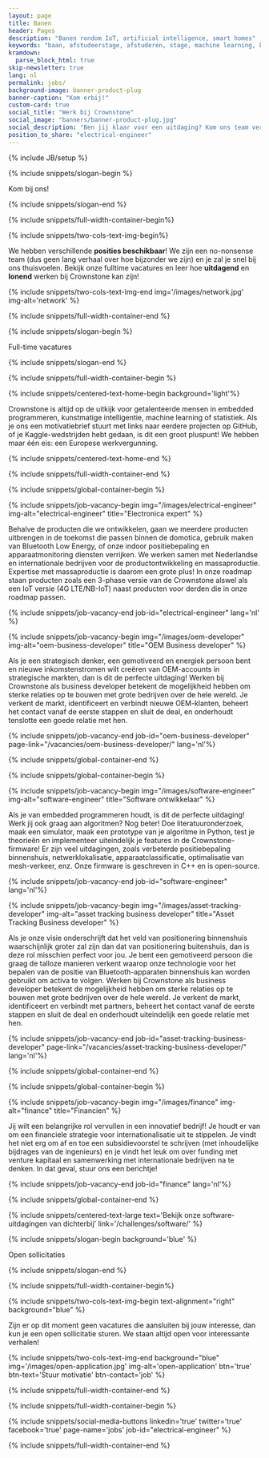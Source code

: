 ```yaml
---
layout: page
title: Banen
header: Pages
description: "Banen rondom IoT, artificial intelligence, smart homes"
keywords: "baan, afstudeerstage, afstuderen, stage, machine learning, kunstmatige intelligentie, artificial intelligence, internet of things, domotica, smart homes, afstudeeronderzoek, stagiair, master, afstudeeropdracht, bedrijf"
kramdown: 
  parse_block_html: true
skip-newsletter: true
lang: nl
permalink: jobs/
background-image: banner-product-plug
banner-caption: "Kom erbij!"
custom-card: true
social_title: "Werk bij Crownstone"
social_image: "banners/banner-product-plug.jpg"
social_description: "Ben jij klaar voor een uitdaging? Kom ons team versterken als Electrical Engineer! We verwelkomen je graag in ons team!"
position_to_share: "electrical-engineer" 
---
```

{% include JB/setup %}


{% include snippets/slogan-begin %}

Kom bij ons!

{% include snippets/slogan-end %}


{% include snippets/full-width-container-begin%}

{% include snippets/two-cols-text-img-begin%}

We hebben verschillende **posities beschikbaar**! We zijn een no-nonsense team (dus geen lang verhaal over hoe bijzonder we zijn) en je zal je snel bij ons thuisvoelen. 
Bekijk onze fulltime vacatures en leer hoe **uitdagend** en **lonend** werken bij Crownstone kan zijn!

{% include snippets/two-cols-text-img-end img='/images/network.jpg' img-alt='network' %}

{% include snippets/full-width-container-end %}


{% include snippets/slogan-begin %}

Full-time vacatures

{% include snippets/slogan-end %}


{% include snippets/full-width-container-begin %}

{% include snippets/centered-text-home-begin background='light'%}

Crownstone is altijd op de uitkijk voor getalenteerde mensen in embedded programmeren, kunstmatige intelligentie, machine learning of statistiek.
Als je ons een motivatiebrief stuurt met links naar eerdere projecten op GitHub, of je Kaggle-wedstrijden hebt gedaan, is dit een groot pluspunt! We hebben maar één eis: een Europese werkvergunning.

{% include snippets/centered-text-home-end %}

{% include snippets/full-width-container-end %}


{% include snippets/global-container-begin %}

{% include snippets/job-vacancy-begin img="/images/electrical-engineer" img-alt="electrical-engineer" title="Electronica expert" %}

Behalve de producten die we ontwikkelen, gaan we meerdere producten uitbrengen in de toekomst die passen binnen de domotica, gebruik maken van Bluetooth Low Energy, of onze indoor positiebepaling en apparaatmonitoring diensten verrijken. 
We werken samen met Nederlandse en internationale bedrijven voor de productontwikkeling en massaproductie. Expertise met massaproductie is daarom een grote plus! 
In onze roadmap staan producten zoals een 3-phase versie van de Crownstone alswel als een IoT versie (4G LTE/NB-IoT) naast producten voor derden die in onze roadmap passen.

{% include snippets/job-vacancy-end job-id="electrical-engineer" lang='nl' %}


{% include snippets/job-vacancy-begin img="/images/oem-developer" img-alt="oem-business-developer" title="OEM Business developer" %}

Als je een strategisch denker, een gemotiveerd en energiek persoon bent en nieuwe inkomstenstromen wilt creëren van OEM-accounts in strategische markten, dan is dit de perfecte uitdaging!
Werken bij Crownstone als business developer betekent de mogelijkheid hebben om sterke relaties op te bouwen met grote bedrijven over de hele wereld. Je verkent de markt, identificeert en verbindt nieuwe OEM-klanten, beheert het contact vanaf de eerste stappen en sluit de deal, en onderhoudt tenslotte een goede relatie met hen.

{% include snippets/job-vacancy-end job-id="oem-business-developer" page-link="/vacancies/oem-business-developer/" lang='nl'%}

{% include snippets/global-container-end %}


{% include snippets/global-container-begin %}

{% include snippets/job-vacancy-begin img="/images/software-engineer" img-alt="software-engineer" title="Software ontwikkelaar" %}

Als je van embedded programmeren houdt, is dit de perfecte uitdaging! Werk jij ook graag aan algoritmen? Nog beter!
Doe literatuuronderzoek, maak een simulator, maak een prototype van je algoritme in Python, test je theorieën en implementeer uiteindelijk je features in de Crownstone-firmware!
Er zijn veel uitdagingen, zoals verbeterde positiebepaling binnenshuis, netwerklokalisatie, apparaatclassificatie, optimalisatie van mesh-verkeer, enz. Onze firmware is geschreven in C++ en is open-source.

{% include snippets/job-vacancy-end job-id="software-engineer" lang='nl'%}


{% include snippets/job-vacancy-begin img="/images/asset-tracking-developer" img-alt="asset tracking business developer" title="Asset Tracking Business developer" %}

Als je onze visie onderschrijft dat het veld van positionering binnenshuis waarschijnlijk groter zal zijn dan dat van positionering buitenshuis, dan is deze rol misschien perfect voor jou.
Je bent een gemotiveerd persoon die graag de talloze manieren verkent waarop onze technologie voor het bepalen van de positie van Bluetooth-apparaten binnenshuis kan worden gebruikt om activa te volgen.
Werken bij Crownstone als business developer betekent de mogelijkheid hebben om sterke relaties op te bouwen met grote bedrijven over de hele wereld. Je verkent de markt, identificeert en verbindt met partners, beheert het contact vanaf de eerste stappen en sluit de deal en onderhoudt uiteindelijk een goede relatie met hen.

{% include snippets/job-vacancy-end job-id="asset-tracking-business-developer" page-link="/vacancies/asset-tracking-business-developer/" lang='nl'%}

{% include snippets/global-container-end %}


{% include snippets/global-container-begin %}

{% include snippets/job-vacancy-begin img="/images/finance" img-alt="finance" title="Financien" %}

Jij wilt een belangrijke rol vervullen in een innovatief bedrijf! Je houdt er van om een financiele strategie voor internationalisatie uit te stippelen. 
Je vindt het niet erg om af en toe een subsidievoorstel te schrijven (met inhoudelijke bijdrages van de ingenieurs) en je vindt het leuk om over funding met venture kapitaal en samenwerking met internationale bedrijven na te denken. 
In dat geval, stuur ons een berichtje!

{% include snippets/job-vacancy-end job-id="finance" lang='nl'%}

{% include snippets/global-container-end %}


{% include snippets/centered-text-large text='Bekijk onze software-uitdagingen van dichterbij' link='/challenges/software/' %}


{% include snippets/slogan-begin background='blue' %}

Open sollicitaties

{% include snippets/slogan-end %}


{% include snippets/full-width-container-begin%}

{% include snippets/two-cols-text-img-begin text-alignment="right" background="blue" %}

Zijn er op dit moment geen vacatures die aansluiten bij jouw interesse, dan kun je een open sollicitatie sturen. We staan altijd open voor interessante verhalen!

{% include snippets/two-cols-text-img-end background="blue" img='/images/open-application.jpg' img-alt='open-application' btn='true' btn-text='Stuur motivatie' btn-contact='job' %}

{% include snippets/full-width-container-end %}


{% include snippets/full-width-container-begin %}

{% include snippets/social-media-buttons  linkedin='true' twitter='true' facebook='true' page-name='jobs' job-id="electrical-engineer" %}

{% include snippets/full-width-container-end %}
